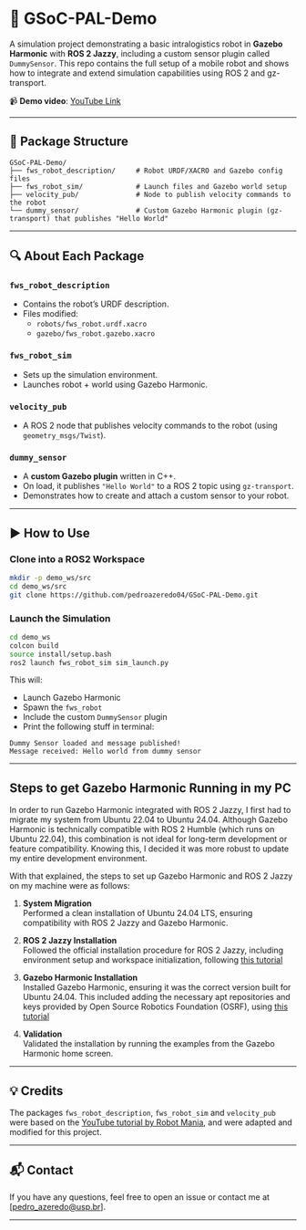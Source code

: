 # 🚧 GSoC-PAL-Demo

A simulation project demonstrating a basic intralogistics robot in **Gazebo Harmonic** with **ROS 2 Jazzy**, including a custom sensor plugin called `DummySensor`. This repo contains the full setup of a mobile robot and shows how to integrate and extend simulation capabilities using ROS 2 and gz-transport.

📹 **Demo video**: [YouTube Link](https://www.youtube.com/watch?v=ws5a9c4th8M)

---

## 📁 Package Structure

```
GSoC-PAL-Demo/
├── fws_robot_description/     # Robot URDF/XACRO and Gazebo config files
├── fws_robot_sim/             # Launch files and Gazebo world setup
├── velocity_pub/              # Node to publish velocity commands to the robot
└── dummy_sensor/              # Custom Gazebo Harmonic plugin (gz-transport) that publishes "Hello World"
```

---

## 🔍 About Each Package

### `fws_robot_description`
- Contains the robot’s URDF description.
- Files modified:
  - `robots/fws_robot.urdf.xacro`
  - `gazebo/fws_robot.gazebo.xacro`

### `fws_robot_sim`
- Sets up the simulation environment.
- Launches robot + world using Gazebo Harmonic.

### `velocity_pub`
- A ROS 2 node that publishes velocity commands to the robot (using `geometry_msgs/Twist`).

### `dummy_sensor`
- A **custom Gazebo plugin** written in C++.
- On load, it publishes `"Hello World"` to a ROS 2 topic using `gz-transport`.
- Demonstrates how to create and attach a custom sensor to your robot.

---

## ▶️ How to Use

### Clone into a ROS2 Workspace

```bash
mkdir -p demo_ws/src
cd demo_ws/src
git clone https://github.com/pedroazeredo04/GSoC-PAL-Demo.git
```

### Launch the Simulation

```bash
cd demo_ws
colcon build
source install/setup.bash
ros2 launch fws_robot_sim sim_launch.py
```

This will:
- Launch Gazebo Harmonic
- Spawn the `fws_robot`
- Include the custom `DummySensor` plugin
- Print the following stuff in terminal:

```
Dummy Sensor loaded and message published!
Message received: Hello world from dummy sensor
```

---

## Steps to get Gazebo Harmonic Running in my PC

In order to run Gazebo Harmonic integrated with ROS 2 Jazzy, I first had to migrate my system from Ubuntu 22.04 to Ubuntu 24.04. Although Gazebo Harmonic is technically compatible with ROS 2 Humble (which runs on Ubuntu 22.04), this combination is not ideal for long-term development or feature compatibility. Knowing this, I decided it was more robust to update my entire development environment.

With that explained, the steps to set up Gazebo Harmonic and ROS 2 Jazzy on my machine were as follows:

1. **System Migration**  
   Performed a clean installation of Ubuntu 24.04 LTS, ensuring compatibility with ROS 2 Jazzy and Gazebo Harmonic.

2. **ROS 2 Jazzy Installation**  
   Followed the official installation procedure for ROS 2 Jazzy, including environment setup and workspace initialization, following [this tutorial](https://docs.ros.org/en/jazzy/Installation/Ubuntu-Install-Debs.html)

3. **Gazebo Harmonic Installation**  
   Installed Gazebo Harmonic, ensuring it was the correct version built for Ubuntu 24.04. This included adding the necessary apt repositories and keys provided by Open Source Robotics Foundation (OSRF), using [this tutorial](https://gazebosim.org/docs/harmonic/install_ubuntu/#binary-installation-on-ubuntu)

4. **Validation**  
   Validated the installation by running the examples from the Gazebo Harmonic home screen.

---

## 💡 Credits

The packages `fws_robot_description`, `fws_robot_sim` and `velocity_pub` were based on the [YouTube tutorial by Robot Mania](https://www.youtube.com/watch?v=b8VwSsbZYn0), and were adapted and modified for this project.

---

## 📬 Contact

If you have any questions, feel free to open an issue or contact me at [pedro_azeredo@usp.br].

---
